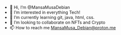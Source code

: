 - 👋 Hi, I’m @MansaMusaDebian
- 👀 I’m interested in everything Tech!
- 🌱 I’m currently learning git, java, html, css.
- 💞️ I’m looking to collaborate on NFTs and Crypto
- 📫 How to reach me MansaMusa_Debian@proton.me
